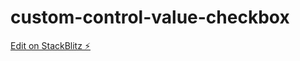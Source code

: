 # custom-control-value-checkbox

[Edit on StackBlitz ⚡️](https://stackblitz.com/edit/angular-kzzlqs)